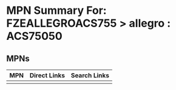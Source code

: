 



# MPN Summary For: FZEALLEGROACS755 > allegro : ACS75050

## MPNs
  

|MPN|Direct Links|Search Links|
| :--- | :--- | :--- |
||||
